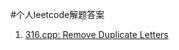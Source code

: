 #个人leetcode解题答案

1. [316.cpp: Remove Duplicate Letters](https://leetcode.com/problems/remove-duplicate-letters)